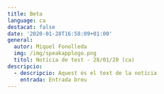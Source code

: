 ```yaml
---
title: Beta
language: ca
destacat: false
date: '2020-01-28T16:58:09+01:00'
general:
  autor: Miquel Fonolleda
  img: /img/speakapplogo.png
  titol: Notícia de test - 28/01/20 (ca)
descripcio:
  - descripcio: Aquest és el text de la notícia
    entrada: Entrada breu
---
```


